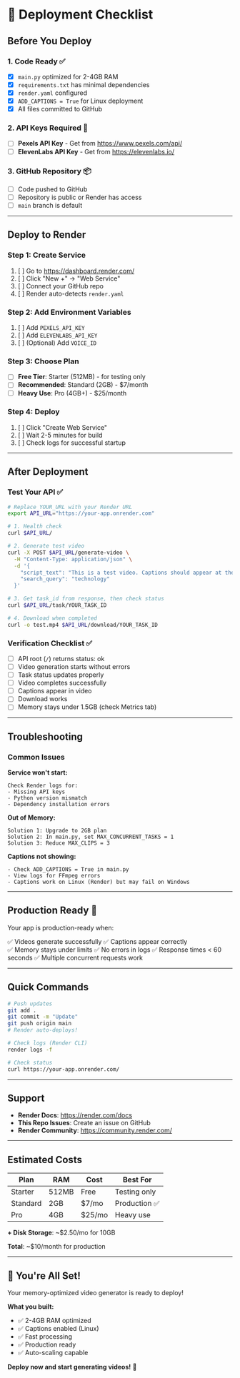 # 🚀 Deployment Checklist

## Before You Deploy

### 1. Code Ready ✅
- [x] `main.py` optimized for 2-4GB RAM
- [x] `requirements.txt` has minimal dependencies
- [x] `render.yaml` configured
- [x] `ADD_CAPTIONS = True` for Linux deployment
- [x] All files committed to GitHub

### 2. API Keys Required 🔑
- [ ] **Pexels API Key** - Get from https://www.pexels.com/api/
- [ ] **ElevenLabs API Key** - Get from https://elevenlabs.io/

### 3. GitHub Repository 📦
- [ ] Code pushed to GitHub
- [ ] Repository is public or Render has access
- [ ] `main` branch is default

---

## Deploy to Render

### Step 1: Create Service
1. [ ] Go to https://dashboard.render.com/
2. [ ] Click "New +" → "Web Service"
3. [ ] Connect your GitHub repo
4. [ ] Render auto-detects `render.yaml`

### Step 2: Add Environment Variables
1. [ ] Add `PEXELS_API_KEY`
2. [ ] Add `ELEVENLABS_API_KEY`
3. [ ] (Optional) Add `VOICE_ID`

### Step 3: Choose Plan
- [ ] **Free Tier**: Starter (512MB) - for testing only
- [ ] **Recommended**: Standard (2GB) - $7/month
- [ ] **Heavy Use**: Pro (4GB+) - $25/month

### Step 4: Deploy
1. [ ] Click "Create Web Service"
2. [ ] Wait 2-5 minutes for build
3. [ ] Check logs for successful startup

---

## After Deployment

### Test Your API ✅

```bash
# Replace YOUR_URL with your Render URL
export API_URL="https://your-app.onrender.com"

# 1. Health check
curl $API_URL/

# 2. Generate test video
curl -X POST $API_URL/generate-video \
  -H "Content-Type: application/json" \
  -d '{
    "script_text": "This is a test video. Captions should appear at the bottom.",
    "search_query": "technology"
  }'

# 3. Get task_id from response, then check status
curl $API_URL/task/YOUR_TASK_ID

# 4. Download when completed
curl -o test.mp4 $API_URL/download/YOUR_TASK_ID
```

### Verification Checklist ✅
- [ ] API root (`/`) returns status: ok
- [ ] Video generation starts without errors
- [ ] Task status updates properly
- [ ] Video completes successfully
- [ ] Captions appear in video
- [ ] Download works
- [ ] Memory stays under 1.5GB (check Metrics tab)

---

## Troubleshooting

### Common Issues

**Service won't start:**
```
Check Render logs for:
- Missing API keys
- Python version mismatch
- Dependency installation errors
```

**Out of Memory:**
```
Solution 1: Upgrade to 2GB plan
Solution 2: In main.py, set MAX_CONCURRENT_TASKS = 1
Solution 3: Reduce MAX_CLIPS = 3
```

**Captions not showing:**
```
- Check ADD_CAPTIONS = True in main.py
- View logs for FFmpeg errors
- Captions work on Linux (Render) but may fail on Windows
```

---

## Production Ready 🎯

Your app is production-ready when:

✅ Videos generate successfully
✅ Captions appear correctly  
✅ Memory stays under limits
✅ No errors in logs
✅ Response times < 60 seconds
✅ Multiple concurrent requests work

---

## Quick Commands

```bash
# Push updates
git add .
git commit -m "Update"
git push origin main
# Render auto-deploys!

# Check logs (Render CLI)
render logs -f

# Check status
curl https://your-app.onrender.com/
```

---

## Support

- **Render Docs**: https://render.com/docs
- **This Repo Issues**: Create an issue on GitHub
- **Render Community**: https://community.render.com/

---

## Estimated Costs

| Plan | RAM | Cost | Best For |
|------|-----|------|----------|
| Starter | 512MB | Free | Testing only |
| Standard | 2GB | $7/mo | Production ✅ |
| Pro | 4GB | $25/mo | Heavy use |

**+ Disk Storage**: ~$2.50/mo for 10GB

**Total**: ~$10/month for production

---

## 🎉 You're All Set!

Your memory-optimized video generator is ready to deploy!

**What you built:**
- ✅ 2-4GB RAM optimized
- ✅ Captions enabled (Linux)
- ✅ Fast processing
- ✅ Production ready
- ✅ Auto-scaling capable

**Deploy now and start generating videos!** 🚀

